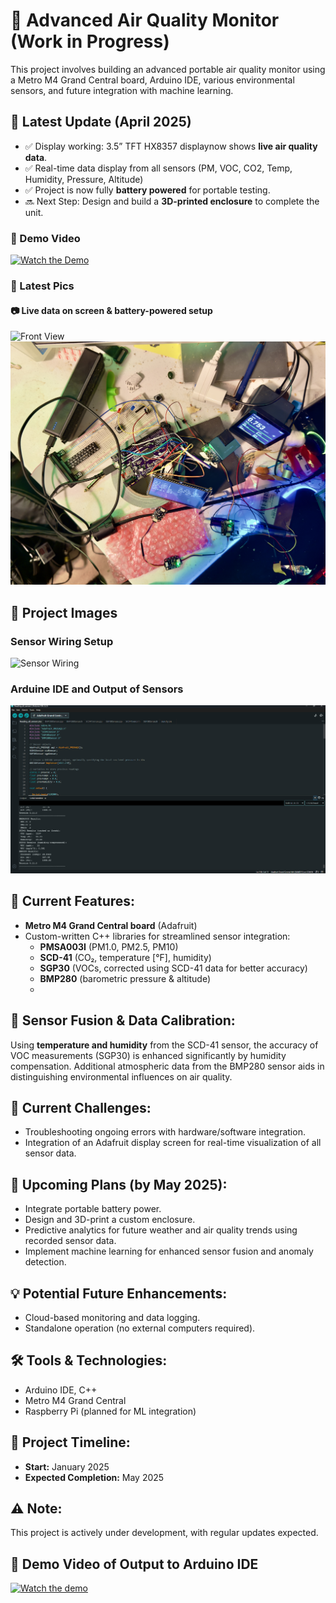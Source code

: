 # 🌱 Advanced Air Quality Monitor (Work in Progress)

This project involves building an advanced portable air quality monitor using a Metro M4 Grand Central board, Arduino IDE, various environmental sensors, and future integration with machine learning.

## 🔋 Latest Update (April 2025)

- ✅ Display working: 3.5” TFT HX8357 displaynow shows **live air quality data**.
- ✅ Real-time data display from all sensors (PM, VOC, CO2, Temp, Humidity, Pressure, Altitude)
- ✅ Project is now fully **battery powered** for portable testing.
- 🔜 Next Step: Design and build a **3D-printed enclosure** to complete the unit.

### 🎥 Demo Video
[![Watch the Demo](https://i.ytimg.com/vi/hidiTRvmT48/oardefault.jpg?sqp=-oaymwEoCJUDENAFSFqQAgHyq4qpAxcIARUAAIhC2AEB4gEKCBgQAhgGOAFAAQ==&rs=AOn4CLAy-J3Nn8q_AY9B6mIHlzK9Ly3OnQ)](https://youtube.com/shorts/hidiTRvmT48?feature=share)

### 📸 Latest Pics
#### 📷 Live data on screen & battery-powered setup
![Front View](https://raw.githubusercontent.com/BristonDomino/Air-Quality-Monitor-Project/refs/heads/main/Front%20view%20of%20whole%20air%20quality%20step%20up.jpg)
![Top View](https://github.com/BristonDomino/Air-Quality-Monitor-Project/blob/main/Top%20view%20of%20the%20whole%20air%20quality%20project%20setup.jpg?raw=true)


## 📸 Project Images

### Sensor Wiring Setup
![Sensor Wiring](https://github.com/BristonDomino/Air-Quality-Monitor-Project/blob/main/All%20of%20the%20current%20wiring%20and%20board.jpg)

### Arduine IDE and Output of Sensors
![Arduine IDE and Output of Sensors](https://github.com/BristonDomino/Air-Quality-Monitor-Project/blob/main/Arduine%20IDE%20and%20Output%20of%20Sensors.png?raw=true)

## 📌 **Current Features:**
- **Metro M4 Grand Central board** (Adafruit)
- Custom-written C++ libraries for streamlined sensor integration:
  - **PMSA003I** (PM1.0, PM2.5, PM10)
  - **SCD-41** (CO₂, temperature [°F], humidity)
  - **SGP30** (VOCs, corrected using SCD-41 data for better accuracy)
  - **BMP280** (barometric pressure & altitude)
  - 

## 🔄 **Sensor Fusion & Data Calibration:**
Using **temperature and humidity** from the SCD-41 sensor, the accuracy of VOC measurements (SGP30) is enhanced significantly by humidity compensation. Additional atmospheric data from the BMP280 sensor aids in distinguishing environmental influences on air quality.

## 🚧 **Current Challenges:**
- Troubleshooting ongoing errors with hardware/software integration.
- Integration of an Adafruit display screen for real-time visualization of all sensor data.

## 🔮 **Upcoming Plans (by May 2025):**
- Integrate portable battery power.
- Design and 3D-print a custom enclosure.
- Predictive analytics for future weather and air quality trends using recorded sensor data.
- Implement machine learning for enhanced sensor fusion and anomaly detection.

## 💡 **Potential Future Enhancements:**
- Cloud-based monitoring and data logging.
- Standalone operation (no external computers required).

## 🛠 **Tools & Technologies:**
- Arduino IDE, C++
- Metro M4 Grand Central
- Raspberry Pi (planned for ML integration)

## 📆 **Project Timeline:**
- **Start:** January 2025
- **Expected Completion:** May 2025

## ⚠️ **Note:**
This project is actively under development, with regular updates expected.

## 🎥 Demo Video of Output to Arduino IDE
[![Watch the demo](https://i.ytimg.com/vi/0X3jwfKh4xQ/oardefault.jpg?sqp=-oaymwEoCJUDENAFSFqQAgHyq4qpAxcIARUAAIhC2AEB4gEKCBgQAhgGOAFAAQ==&rs=AOn4CLDY-LD2IuJT5zJfDD_5cZTqQ5F7gA)](https://youtube.com/shorts/0X3jwfKh4xQ?feature=share)

